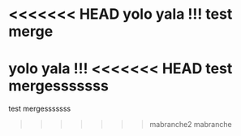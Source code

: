 <<<<<<< HEAD
yolo yala !!!
test merge
=======
yolo yala !!!
<<<<<<< HEAD
test mergesssssss
=======
test mergesssssss
>>>>>>> mabranche2
>>>>>>> mabranche

